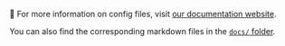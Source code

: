🔗 For more information on config files, visit [our documentation website][docs].

You can also find the corresponding markdown files in the [`docs/` folder][source].

[docs]: https://princeton-nlp.github.io/SWE-agent/config/config
[source]: https://github.com/princeton-nlp/SWE-agent/tree/main/docs
